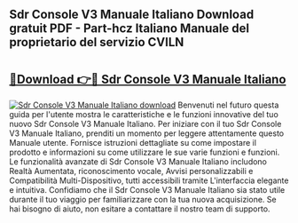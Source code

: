 ## Sdr Console V3 Manuale Italiano Download gratuit PDF - Part-hcz Italiano Manuale del proprietario del servizio CVILN

# <h2><a href="http://dfb9a4f.blite.top/?on=Sdr+Console+V3+Manuale+Italiano">🔗Download 👉🔴 Sdr Console V3 Manuale Italiano</a></h2>

[![Sdr Console V3 Manuale Italiano download](https://i.imgur.com/lujVjoI.png)](http://dfb9a4f.blite.top/?on=Sdr+Console+V3+Manuale+Italiano)
Benvenuti nel futuro questa guida per l'utente mostra le caratteristiche e le funzioni innovative del tuo nuovo Sdr Console V3 Manuale Italiano. Per iniziare con il tuo Sdr Console V3 Manuale Italiano, prenditi un momento per leggere attentamente questo Manuale utente. Fornisce istruzioni dettagliate su come impostare il prodotto e informazioni su come utilizzare le sue varie funzioni e funzioni. Le funzionalità avanzate di Sdr Console V3 Manuale Italiano includono Realtà Aumentata, riconoscimento vocale, Avvisi personalizzabili e Compatibilità Multi-Dispositivo, tutti accessibili tramite L'interfaccia elegante e intuitiva. Confidiamo che il Sdr Console V3 Manuale Italiano sia stato utile durante il tuo viaggio per familiarizzare con la tua nuova acquisizione. Se hai bisogno di aiuto, non esitare a contattare il nostro team di supporto.
